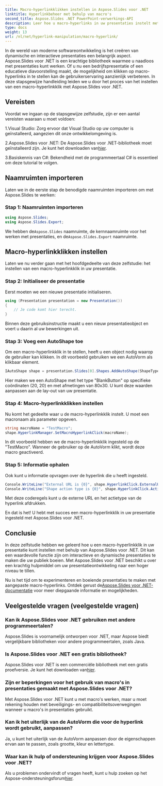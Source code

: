 ```yaml
---
title: Macro-hyperlinkklikken instellen in Aspose.Slides voor .NET
linktitle: Hyperlinkbeheer met behulp van macro's
second_title: Aspose.Slides .NET PowerPoint-verwerkings-API
description: Leer hoe u macro-hyperlinks in uw presentaties instelt met Aspose.Slides voor .NET. Verbeter de interactiviteit en betrek uw publiek.
type: docs
weight: 13
url: /nl/net/hyperlink-manipulation/macro-hyperlink/
---
```


In de wereld van moderne softwareontwikkeling is het creëren van dynamische en interactieve presentaties een belangrijk aspect. Aspose.Slides voor .NET is een krachtige bibliotheek waarmee u naadloos met presentaties kunt werken. Of u nu een bedrijfspresentatie of een educatieve diavoorstelling maakt, de mogelijkheid om klikken op macro-hyperlinks in te stellen kan de gebruikerservaring aanzienlijk verbeteren. In deze stapsgewijze handleiding leiden we u door het proces van het instellen van een macro-hyperlinkklik met Aspose.Slides voor .NET. 

## Vereisten

Voordat we ingaan op de stapsgewijze zelfstudie, zijn er een aantal vereisten waaraan u moet voldoen:

1.Visual Studio: Zorg ervoor dat Visual Studio op uw computer is geïnstalleerd, aangezien dit onze ontwikkelomgeving is.

 2.Aspose.Slides voor .NET: De Aspose.Slides voor .NET-bibliotheek moet geïnstalleerd zijn. Je kunt het downloaden van[hier](https://releases.aspose.com/slides/net/).

3.Basiskennis van C#: Bekendheid met de programmeertaal C# is essentieel om deze tutorial te volgen.

## Naamruimten importeren

Laten we in de eerste stap de benodigde naamruimten importeren om met Aspose.Slides te werken:

### Stap 1: Naamruimten importeren

```csharp
using Aspose.Slides;
using Aspose.Slides.Export;
```

 We hebben de`Aspose.Slides` naamruimte, de kernnaamruimte voor het werken met presentaties, en de`Aspose.Slides.Export` naamruimte.

## Macro-hyperlinkklikken instellen

Laten we nu verder gaan met het hoofdgedeelte van deze zelfstudie: het instellen van een macro-hyperlinkklik in uw presentatie.

### Stap 2: Initialiseer de presentatie

Eerst moeten we een nieuwe presentatie initialiseren.

```csharp
using (Presentation presentation = new Presentation())
{
    // Je code komt hier terecht.
}
```

Binnen deze gebruiksinstructie maakt u een nieuw presentatieobject en voert u daarin al uw bewerkingen uit.

### Stap 3: Voeg een AutoShape toe

Om een macro-hyperlinkklik in te stellen, heeft u een object nodig waarop de gebruiker kan klikken. In dit voorbeeld gebruiken we een AutoVorm als klikbaar element.

```csharp
IAutoShape shape = presentation.Slides[0].Shapes.AddAutoShape(ShapeType.BlankButton, 20, 20, 80, 30);
```

Hier maken we een AutoShape met het type "BlankButton" op specifieke coördinaten (20, 20) en met afmetingen van 80x30. U kunt deze waarden aanpassen aan de lay-out van uw presentatie.

### Stap 4: Macro-hyperlinkklikken instellen

Nu komt het gedeelte waar u de macro-hyperlinkklik instelt. U moet een macronaam als parameter opgeven.

```csharp
string macroName = "TestMacro";
shape.HyperlinkManager.SetMacroHyperlinkClick(macroName);
```

In dit voorbeeld hebben we de macro-hyperlinkklik ingesteld op de "TestMacro". Wanneer de gebruiker op de AutoVorm klikt, wordt deze macro geactiveerd.

### Stap 5: Informatie ophalen

Ook kunt u informatie opvragen over de hyperlink die u heeft ingesteld.

```csharp
Console.WriteLine("External URL is {0}", shape.HyperlinkClick.ExternalUrl);
Console.WriteLine("Shape action type is {0}", shape.HyperlinkClick.ActionType);
```

Met deze coderegels kunt u de externe URL en het actietype van de hyperlink afdrukken.

En dat is het! U hebt met succes een macro-hyperlinkklik in uw presentatie ingesteld met Aspose.Slides voor .NET.

## Conclusie

In deze zelfstudie hebben we geleerd hoe u een macro-hyperlinkklik in uw presentatie kunt instellen met behulp van Aspose.Slides voor .NET. Dit kan een waardevolle functie zijn om interactieve en dynamische presentaties te maken die uw publiek boeien. Met Aspose.Slides voor .NET beschikt u over een krachtig hulpmiddel om uw presentatieontwikkeling naar een hoger niveau te tillen.

 Nu is het tijd om te experimenteren en boeiende presentaties te maken met aangepaste macro-hyperlinks. Ontdek gerust de[Aspose.Slides voor .NET-documentatie](https://reference.aspose.com/slides/net/) voor meer diepgaande informatie en mogelijkheden.

## Veelgestelde vragen (veelgestelde vragen)

### Kan ik Aspose.Slides voor .NET gebruiken met andere programmeertalen?
Aspose.Slides is voornamelijk ontworpen voor .NET, maar Aspose biedt vergelijkbare bibliotheken voor andere programmeertalen, zoals Java.

### Is Aspose.Slides voor .NET een gratis bibliotheek?
Aspose.Slides voor .NET is een commerciële bibliotheek met een gratis proefversie. Je kunt het downloaden van[hier](https://releases.aspose.com/).

### Zijn er beperkingen voor het gebruik van macro's in presentaties gemaakt met Aspose.Slides voor .NET?
Met Aspose.Slides voor .NET kunt u met macro's werken, maar u moet rekening houden met beveiligings- en compatibiliteitsoverwegingen wanneer u macro's in presentaties gebruikt.

### Kan ik het uiterlijk van de AutoVorm die voor de hyperlink wordt gebruikt, aanpassen?
Ja, u kunt het uiterlijk van de AutoVorm aanpassen door de eigenschappen ervan aan te passen, zoals grootte, kleur en lettertype.

### Waar kan ik hulp of ondersteuning krijgen voor Aspose.Slides voor .NET?
 Als u problemen ondervindt of vragen heeft, kunt u hulp zoeken op het Aspose-ondersteuningsforum[hier](https://forum.aspose.com/).